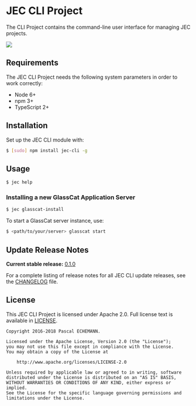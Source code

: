 # JEC CLI Project

The CLI Project contains the command-line user interface for managing JEC projects.

[![][jec-logo]][jec-url]

## Requirements

The JEC CLI Project needs the following system parameters in order to work correctly:

- Node 6+
- npm 3+
- TypeScript 2+

## Installation

Set up the JEC CLI module with:

```bash
$ [sudo] npm install jec-cli -g
```

## Usage

```bash
$ jec help
```

### Installing a new GlassCat Application Server

```bash
$ jec glasscat-install
```

To start a GlassCat server instance, use:

```bash
$ <path/to/your/server> glasscat start
```

## Update Release Notes

**Current stable release:** [0.1.0](CHANGELOG.md#jec-cli-0.1.0)
 
For a complete listing of release notes for all JEC CLI update releases, see the [CHANGELOG](CHANGELOG.md) file. 

## License
This JEC CLI Project is licensed under Apache 2.0. Full license text is available in [LICENSE](LICENSE).

```
Copyright 2016-2018 Pascal ECHEMANN.

Licensed under the Apache License, Version 2.0 (the "License");
you may not use this file except in compliance with the License.
You may obtain a copy of the License at

    http://www.apache.org/licenses/LICENSE-2.0

Unless required by applicable law or agreed to in writing, software
distributed under the License is distributed on an "AS IS" BASIS,
WITHOUT WARRANTIES OR CONDITIONS OF ANY KIND, either express or implied.
See the License for the specific language governing permissions and
limitations under the License.
```

[jec-url]: https://github.com/pechemann/JEC
[jec-logo]: https://raw.githubusercontent.com/pechemann/JEC/master/assets/jec-logos/jec-logo.png
